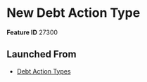 # New Debt Action Type

**Feature ID** 27300

## Launched From

- [Debt Action Types](Debt%20Action%20Types.md)











































































